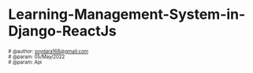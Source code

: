 # Learning-Management-System-in-Django-ReactJs
<sub><sup># @author: soydara168@gmail.com</sup></sub><br>
<sub><sup># @param: 05/May/2022</sup></sub><br>
<sub><sup># @param: Api</sup></sub>
